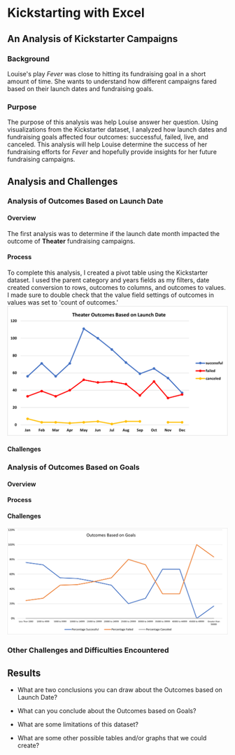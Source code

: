 # Kickstarting with Excel

## An Analysis of Kickstarter Campaigns

### Background
Louise's play _Fever_ was close to hitting its fundraising goal in a short amount of time. She wants to understand how different campaigns fared based on their launch dates and fundraising goals. 

### Purpose
The purpose of this analysis was help Louise answer her question. Using visualizations from the Kickstarter dataset, I analyzed how launch dates and fundraising goals affected four outcomes: successful, failed, live, and canceled. This analysis will help Louise determine the success of her fundraising efforts for _Fever_ and hopefully provide insights for her future fundraising campaigns.

## Analysis and Challenges

### Analysis of Outcomes Based on Launch Date
#### Overview
The first analysis was to determine if the launch date month impacted the outcome of **Theater** fundraising campaigns. 
#### Process 
To complete this analysis, I created a pivot table using the Kickstarter dataset. I used the parent category and years fields as my filters, date created conversion to rows, outcomes to columns, and outcomes to values. I made sure to double check that the value field settings of outcomes in values was set to 'count of outcomes.'
![Theater_Outcomes_vs_Launches](Theater_Outcomes_vs_Launch.png)
#### Challenges
### Analysis of Outcomes Based on Goals
#### Overview
#### Process 
#### Challenges
![Outcomes_vs_Goals](Outcomes_vs_Goals.png)
### Other Challenges and Difficulties Encountered

## Results

- What are two conclusions you can draw about the Outcomes based on Launch Date?

- What can you conclude about the Outcomes based on Goals?

- What are some limitations of this dataset?

- What are some other possible tables and/or graphs that we could create?
